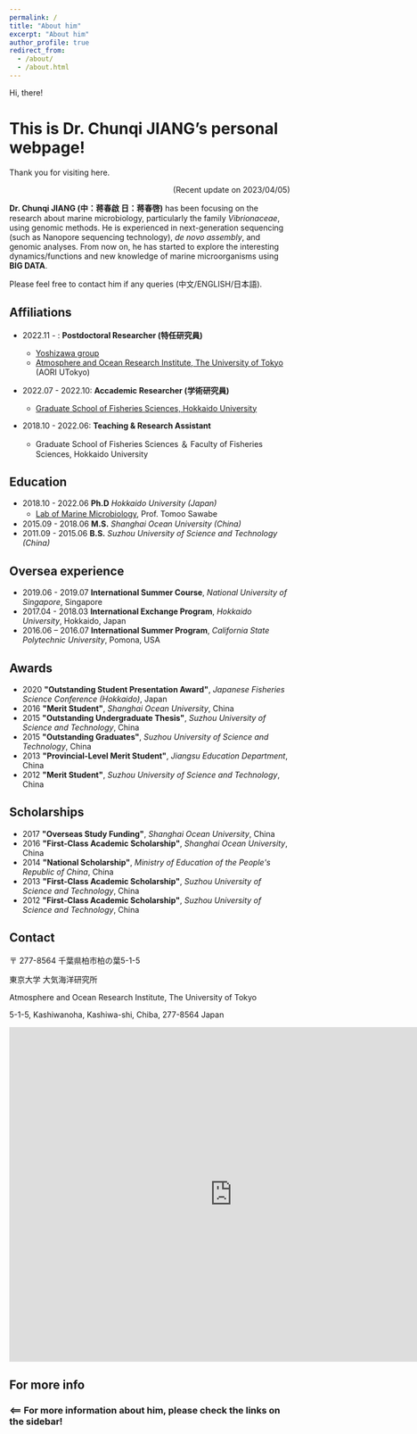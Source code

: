 ```yaml
---
permalink: /
title: "About him"
excerpt: "About him"
author_profile: true
redirect_from: 
  - /about/
  - /about.html
---
```


Hi, there! 

# This is Dr. Chunqi JIANG’s personal webpage!

Thank you for visiting here. 

<p align="right"> (Recent update on 2023/04/05) </p>

**Dr. Chunqi JIANG (中：蒋春啟 日：蒋春啓)** has been focusing on the research about marine microbiology, particularly the family *Vibrionaceae*, using genomic methods. He is experienced in next-generation sequencing (such as Nanopore sequencing technology), *de novo assembly*, and genomic analyses. From now on, he has started to explore the interesting dynamics/functions and new knowledge of marine microorganisms using **BIG DATA**. 

Please feel free to contact him if any queries (中文/ENGLISH/日本語). 

## Affiliations
* 2022.11 -        : **Postdoctoral Researcher (特任研究員)**
  * [Yoshizawa group](https://genedynamics.aori.u-tokyo.ac.jp/en/vision/)
  * [Atmosphere and Ocean Research Institute, The University of Tokyo](https://www.aori.u-tokyo.ac.jp/) (AORI UTokyo)

* 2022.07 - 2022.10: **Accademic Researcher (学術研究員)**
  * [Graduate School of Fisheries Sciences, Hokkaido University](https://www2.fish.hokudai.ac.jp/)

* 2018.10 - 2022.06: **Teaching & Research Assistant**
  * Graduate School of Fisheries Sciences ＆ Faculty of Fisheries Sciences, Hokkaido University
  
## Education
* 2018.10 - 2022.06  **Ph.D**  *Hokkaido University (Japan)*
  * [Lab of Marine Microbiology](https://micro.fish.hokudai.ac.jp/labs/#welcome), Prof. Tomoo Sawabe　
* 2015.09 - 2018.06  **M.S.**   *Shanghai Ocean University (China)*
* 2011.09 - 2015.06  **B.S.**   *Suzhou University of Science and Technology (China)*

## Oversea experience
* 2019.06 - 2019.07 **International Summer Course**, *National University of Singapore*, Singapore
* 2017.04 - 2018.03 **International Exchange Program**, *Hokkaido University*, Hokkaido, Japan
* 2016.06 – 2016.07 **International Summer Program**, *California State Polytechnic University*, Pomona, USA

## Awards
* 2020 **"Outstanding Student Presentation Award"**, *Japanese Fisheries Science Conference (Hokkaido)*, Japan
* 2016 **"Merit Student"**, *Shanghai Ocean University*, China
* 2015 **"Outstanding Undergraduate Thesis"**, *Suzhou University of Science and Technology*, China
* 2015 **"Outstanding Graduates"**, *Suzhou University of Science and Technology*, China
* 2013 **"Provincial-Level Merit Student"**, *Jiangsu Education Department*, China
* 2012 **"Merit Student"**, *Suzhou University of Science and Technology*, China

## Scholarships
* 2017 **"Overseas Study Funding"**, *Shanghai Ocean University*, China
* 2016 **"First-Class Academic Scholarship"**, *Shanghai Ocean University*, China
* 2014 **"National Scholarship"**, *Ministry of Education of the People's Republic of China*, China
* 2013 **"First-Class Academic Scholarship"**, *Suzhou University of Science and Technology*, China
* 2012 **"First-Class Academic Scholarship"**, *Suzhou University of Science and Technology*, China

## Contact
〒 277-8564 千葉県柏市柏の葉5-1-5

東京大学 大気海洋研究所

Atmosphere and Ocean Research Institute, The University of Tokyo

5-1-5, Kashiwanoha, Kashiwa-shi, Chiba, 277-8564 Japan

<iframe src="https://www.google.com/maps/embed?pb=!1m18!1m12!1m3!1d6463.822748595619!2d139.93297059999998!3d35.9001862!2m3!1f0!2f0!3f0!3m2!1i1024!2i768!4f13.1!3m3!1m2!1s0x5f8674dbc6534f65%3A0xdc3139354b7c396b!2sAtmosphere%20and%20Ocean%20Research%20Institute%2C%20The%20University%20of%20Tokyo!5e0!3m2!1sen!2sjp!4v1678844783188!5m2!1sen!2sjp" width="800" height="600" align="center" style="border:0;" allowfullscreen="" loading="lazy" referrerpolicy="no-referrer-when-downgrade"></iframe>

## For more info
### <== For more information about him, please check the links on the sidebar!
